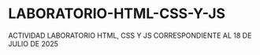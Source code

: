 # LABORATORIO-HTML-CSS-Y-JS
ACTIVIDAD LABORATORIO HTML, CSS Y JS CORRESPONDIENTE AL 18 DE JULIO DE 2025
